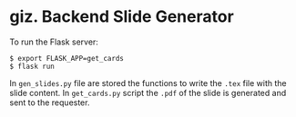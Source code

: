 # giz. Backend Slide Generator

To run the Flask server:

    $ export FLASK_APP=get_cards
    $ flask run

In `gen_slides.py` file are stored the functions to write the `.tex` file with the slide content.
In `get_cards.py` script the `.pdf` of the slide is generated and sent to the requester. 